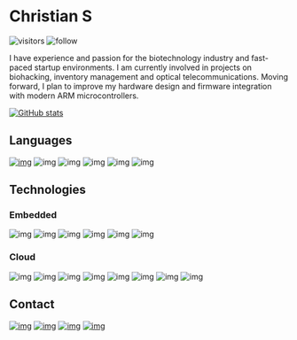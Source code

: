 # Christian S
![visitors](https://visitor-badge.laobi.icu/badge?page_id=ztnel.visitor-badge)
![follow](https://img.shields.io/github/followers/ztnel.svg?style=social&label=Following&maxAge=2592000)

I have experience and passion for the biotechnology industry and fast-paced startup environments. I am currently involved in projects on biohacking, inventory management and optical telecommunications. Moving forward, I plan to improve my hardware design and firmware integration with modern ARM microcontrollers.

[![GitHub stats](https://github-readme-stats.vercel.app/api?username=ztnel&theme=github_dark&show_icons=t)](https://github.com/ztnel/github-readme-stats)

## Languages
[![img](https://img.shields.io/badge/C%2B%2B-00599C?style=for-the-badge&logo=c%2B%2B&logoColor=white)](https://github.com/Incuvers/macro-logger) ![img](https://img.shields.io/badge/C-00599C?style=for-the-badge&logo=c&logoColor=white) ![img](https://img.shields.io/badge/Python-3776AB?style=for-the-badge&logo=python&logoColor=white) ![img](https://img.shields.io/badge/GNU%20Bash-4EAA25?style=for-the-badge&logo=GNU%20Bash&logoColor=white) ![img](https://img.shields.io/badge/TypeScript-007ACC?style=for-the-badge&logo=typescript&logoColor=white) ![img](https://img.shields.io/badge/Vue.js-35495E?style=for-the-badge&logo=vuedotjs&logoColor=4FC08D)

## Technologies
### Embedded
![img](https://img.shields.io/badge/Arduino-00979D?style=for-the-badge&logo=Arduino&logoColor=white) ![img](https://img.shields.io/badge/Raspberry%20Pi-A22846?style=for-the-badge&logo=Raspberry%20Pi&logoColor=white) ![img](https://img.shields.io/badge/rabbitmq-%23FF6600.svg?&style=for-the-badge&logo=rabbitmq&logoColor=white) ![img](https://img.shields.io/badge/Linux-FCC624?style=for-the-badge&logo=linux&logoColor=black) ![img](https://img.shields.io/badge/Docker-2CA5E0?style=for-the-badge&logo=docker&logoColor=white) ![img](https://img.shields.io/badge/VIM-%2311AB00.svg?&style=for-the-badge&logo=vim&logoColor=white)

### Cloud
![img](https://img.shields.io/badge/kubernetes-326ce5.svg?&style=for-the-badge&logo=kubernetes&logoColor=white) ![img](https://img.shields.io/badge/Flask-000000?style=for-the-badge&logo=flask&logoColor=white) ![img](https://img.shields.io/badge/Amazon_AWS-FF9900?style=for-the-badge&logo=amazonaws&logoColor=white) ![img](https://img.shields.io/badge/Ansible-000000?style=for-the-badge&logo=ansible&logoColor=white) ![img](https://img.shields.io/badge/GitHub_Actions-2088FF?style=for-the-badge&logo=github-actions&logoColor=white) ![img](https://img.shields.io/badge/PostgreSQL-316192?style=for-the-badge&logo=postgresql&logoColor=white) ![img](https://img.shields.io/badge/MongoDB-white?style=for-the-badge&logo=mongodb&logoColor=4EA94B) ![img](https://img.shields.io/badge/Node.js-339933?style=for-the-badge&logo=nodedotjs&logoColor=white)

## Contact
[![img](https://img.shields.io/badge/LinkedIn-0077B5?style=for-the-badge&logo=linkedin&logoColor=white)](https://linkedin.com/in/christian-sargusingh) <a href="mailto:christian@leapsystems.online?">![img](https://img.shields.io/badge/Microsoft_Outlook-0078D4?style=for-the-badge&logo=microsoft-outlook&logoColor=white)</a> [![img](https://img.shields.io/badge/Discord-7289DA?style=for-the-badge&logo=discord&logoColor=white)](https://discord.gg/Ft229PDrxF) [![img](https://img.shields.io/badge/Discord-7289DA?style=for-the-badge&logo=discord&logoColor=white)](https://discord.gg/vEdPyVk)
